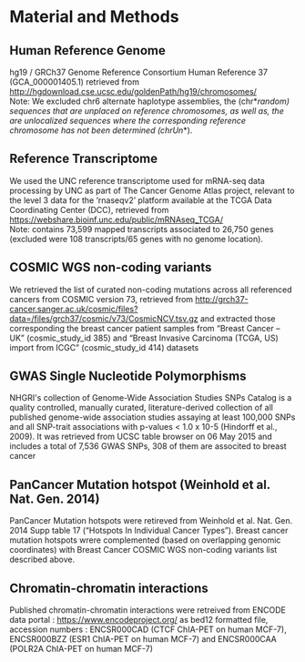 # Material and Methods

## Human Reference Genome
hg19 / GRCh37 Genome Reference Consortium Human Reference 37 (GCA_000001405.1) retrieved from http://hgdownload.cse.ucsc.edu/goldenPath/hg19/chromosomes/
<br>Note: We excluded chr6 alternate haplotype assemblies, the (chr*_random) sequences that are unplaced on reference chromosomes, as well as, the are unlocalized sequences where the corresponding reference chromosome has not been determined (chrUn_*).


## Reference Transcriptome
We used the UNC reference transcriptome used for mRNA-seq data processing by UNC as part of The Cancer Genome Atlas project, relevant to the level 3 data for the ‘rnaseqv2’ platform available at the TCGA Data Coordinating Center (DCC), retrieved from https://webshare.bioinf.unc.edu/public/mRNAseq_TCGA/
<br>Note:  contains 73,599 mapped transcripts associated to 26,750 genes (excluded were 108 transcripts/65 genes with no genome location).


## COSMIC WGS non-coding variants
We retrieved the list of curated non-coding mutations across all referenced cancers from COSMIC version 73, retrieved from http://grch37-cancer.sanger.ac.uk/cosmic/files?data=/files/grch37/cosmic/v73/CosmicNCV.tsv.gz
and extracted those corresponding the breast cancer patient samples from “Breast Cancer – UK” (cosmic_study_id 385) and “Breast Invasive Carcinoma (TCGA, US) import from ICGC” (cosmic_study_id 414) datasets


## GWAS Single Nucleotide Polymorphisms
 
NHGRI's collection of Genome-Wide Association Studies SNPs Catalog is a quality controlled, manually curated, literature-derived collection of all published genome-wide association studies assaying at least 100,000 SNPs and all SNP-trait associations with p-values < 1.0 x 10-5 (Hindorff et al., 2009). It was retrieved from UCSC table browser on 06 May 2015 and includes a total of 7,536 GWAS SNPs, 308 of them are associted to breast cancer  


## PanCancer Mutation hotspot (Weinhold et al. Nat. Gen. 2014)  

PanCancer Mutation hotspots were retireved from Weinhold et al. Nat. Gen. 2014 Supp table 17 (“Hotspots In Individual Cancer Types”). Breast cancer mutation hotspots wrere complemented (based on overlapping genomic coordinates) with Breast Cancer COSMIC WGS non-coding variants list described above.


## Chromatin-chromatin interactions

Published chromatin-chromatin interactions were retreived from ENCODE data portal : https://www.encodeproject.org/ as bed12 formatted file, accession numbers : ENCSR000CAD (CTCF ChIA-PET on human MCF-7),  ENCSR000BZZ (ESR1 ChIA-PET on human MCF-7) and ENCSR000CAA (POLR2A ChIA-PET on human MCF-7)
